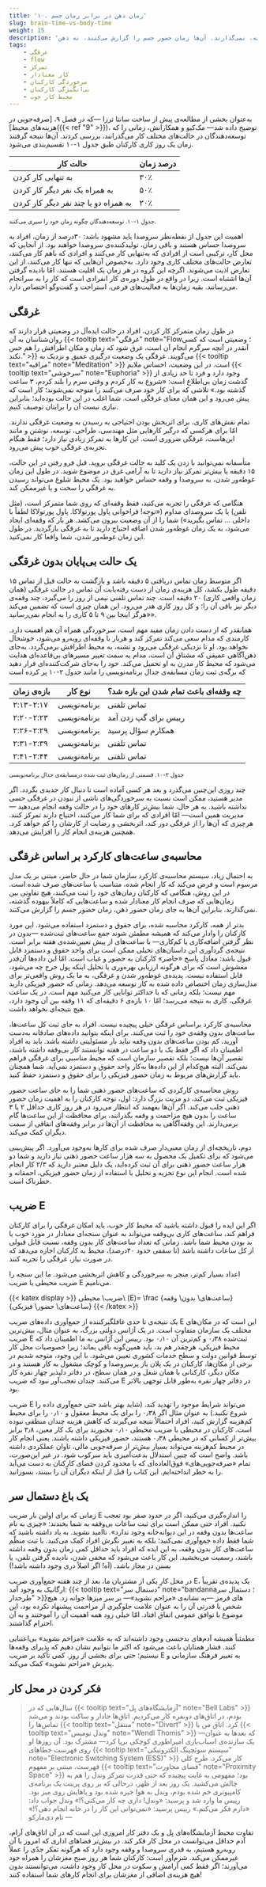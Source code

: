 ```yaml
---
title: '۱۰. زمان ذهن در برابر زمان جسم'
slug: brain-time-vs-body-time
weight: 15
description: 'هنگام ثبت کارکرد، افراد تفاوتی بین زمان‌هایی که صرف کار معنادار شده و ساعت‌هایی که کاملاً بیهوده گذشته، نمی‌گذارند. آن‌ها زمان حضور جسم را گزارش می‌کنند، نه ذهن'
tags:
    - غرقگی
    - flow
    - تمرکز
    - کار معنادار
    - سرخوردگی کارکنان
    - بی‌انگیزگی کارکنان
    - محیط کار خوب
---
```


به‌عنوان بخشی از مطالعه‌ی پیش از ساخت سانتا ترزا —که در فصل ۹، [صرفه‌جویی در هزینه‌های محیط]({{< ref "9" >}})، توضیح داده شد— مک‌کیو و همکارانش، زمانی را که توسعه‌دهندگان در حالت‌های مختلف کار می‌گذرانند، بررسی کردند. آن‌ها نتیجه گرفتند زمان یک روز کاری کارکنان طبق جدول ۱-۱۰ تقسیم‌‌‌بندی می‌شود.

| حالت کار | درصد زمان |
|---|---|
| به تنهایی کار کردن | ۳۰٪ |
| به همراه یک نفر دیگر کار کردن | ۵۰٪ |
| به همراه دو یا چند نفر دیگر کار کردن | ۲۰٪ |

<small>جدول ۱-۱۰. توسعه‌دهندگان چگونه زمان خود را سپری می‌کنند.</small>

اهمیت این جدول از نقطه‌نظر سروصدا باید مشهود باشد: ۳۰درصد از زمان، افراد به سروصدا حساس هستند و باقی زمان، تولیدکننده‌ی سروصدا خواهند بود. از آنجایی که محل کار، ترکیبی است از افرادی که به‌تنهایی کار می‌کنند و افرادی که باهم کار می‌کنند، تعارض حالت‌های مختلف کاری وجود دارد. به‌خصوص ‌آن‌هایی که تنها کار می‌کنند، از این تعارض اذیت می‌شوند. اگرچه این گروه در هر زمان یک اقلیت هستند، امّا نادیده گرفتن آن‌ها اشتباه است. زیرا در واقع در طول دوره‌ی کار انفرادی است که کار را به سرانجام می‌رسانند. بقیه زمان‌ها به فعالیت‌های فرعی، استراحت و گفت‌وگو اختصاص دارد.

## غرقگی

در طول زمان متمرکز کار کردن، افراد در حالت ایده‌آل در وضعیتی قرار دارند که روان‌شناسان به آن {{< tooltip text="غرقگی" note="Flow؛ وضعیتی است که کسی آنقدر در آنچه سرگرم انجام آن است، غرق شود که زمان و مکان اطرافش را هم حس نکند." >}} می‌گویند. غرقگی یک وضعیت درگیری عمیق و نزدیک به {{< tooltip text="مراقبه" note="Meditation" >}} است. در این وضعیت، احساس ملایم {{< tooltip text="سرخوشی" note="Euphoria" >}} وجود دارد و فرد تا حد زیادی از گذشت زمان بی‌اطلاع است: «شروع به کار کردم و وقتی سرم را بلند کردم، ۳ ساعت گذشته بود.» تلاشی که برای کار خود صرف می‌کنند را متوجه نمی‌شوند؛ کار است که پیش می‌رود و این همان معنای غرقگی است. شما اغلب در این حالت بوده‌اید؛ بنابراین نیازی نیست آن را برایتان توصیف کنیم.

تمام نقش‌های کاری، برای اثربخش بودن احتیاجی به رسیدن به وضعیت غرقگی ندارند. امّا برای هرکسی که درگیر کارهایی مثل مهندسی، طراحی، توسعه، نوشتن و مانند این‌هاست، غرقگی ضروری است. این کارها به تمرکز زیادی نیاز دارد؛ فقط هنگام تجربه‌ی غرقگی خوب پیش می‌رود.

متأسفانه نمی‌توانید با زدن یک کلید به حالت غرقگی بروید. قبل فرو رفتن در این حالت، ۱۵ دقیقه یا بیش‌تر تمرکز نیاز دارید تا به آرامی غرق در موضوع شوید. در طول این زمان غوطه‌ور شدن، به سروصدا و وقفه حساس خواهید بود. یک محیط شلوغ می‌تواند رسیدن به غرقگی را سخت و یا غیرممکن کند.

هنگامی که غرقگی را تجربه می‌کنید، فقط وقفه‌ای که روی شما متمرکز است، (مثل تلفن) یا یک سروصدای مداوم («توجه! فراخوانی پاول پورتولاکا. پاول پورتولاکا لطفاً با داخلی … تماس بگیرید») شما را از آن وضعیت بیرون می‌کشد. هر بار که وقفه‌ای ایجاد می‌شود، به یک زمان غوطه‌ور شدن اضافه احتیاج دارید تا به غرقگی بازگردید. در طول این زمان غوطه‌ور شدن، شما واقعا کار نمی‌کنید.

## یک حالت بی‌پایان بدون غرقگی

اگر متوسط زمان تماس دریافتی ۵ دقیقه باشد و بازگشت به حالت قبل از تماس ۱۵ دقیقه طول بکشد، کل هزینه‌ی زمان از دست رفته‌بابت آن تماس در حالت غرقگی (همان زمان واقعی کاری) ۲۰ دقیقه است. چند تماس تلفنی نیمی از روز را می‌گیرد، چند وقفه‌ی دیگر نیز باقی آن را؛ و کل روز کاری هدر می‌رود. این همان چیزی است که تضمین می‌کند «هرگز اینجا بین ۹ تا ۵ کاری را به انجام نمی‌رسانید».

همانقدر که از دست دادن زمان مفید مهم است، سرخوردگی همراه آن هم اهمیت دارد. کارمندی که مدام سعی می‌کند تمرکز کند و هربار با وقفه‌ای روبه‌رو می‌شود، خوشحال نخواهد بود. او تا نزدیکی غرقگی می‌رود و تشنه، به محیط اطرافش برمی‌گردد. به‌جای ذهن‌آگاهی عمیقی که مشتاق آن است، مدام به سمت تغییر مسیرهای بی‌قاعده‌ای هدایت می‌شود که محیط کار مدرن به او تحمیل می‌کند. خود را به‌جای شرکت‌کننده‌ای قرار دهید که برگه‌ی ثبت زمان مسابقه‌ی جدال برنامه‌نویسی را مانند جدول ۲-۱۰ پر کرده است

| بازه‌ی زمان | نوع کار | چه وقفه‌ای باعث تمام شدن این بازه شد؟ |
|---|---|---|
| ۲:۱۳-۲:۱۷ | برنامه‌نویسی | تماس تلفنی |
| ۲:۲۰-۲:۲۳ | برنامه‌نویسی | ريیس برای گپ زدن آمد |
| ۲:۲۶-۲:۲۹ | برنامه‌نویسی | همکارم سؤال پرسید |
| ۲:۳۱-۲:۳۹ | برنامه‌نویسی | تماس تلفنی |
| ۲:۴۱-۲:۴۴ | برنامه‌نویسی | تماس تلفنی |

<small>جدول ۲-۱۰. قسمتی از زمان‌های ثبت شده درمسابقه‌ی جدال برنامه‌نویسی</small>

چند‌ روزی این‌چنین می‌گذرد و بعد هر کسی آماده است تا دنبال کار جدیدی بگردد. اگر مدیر هستید، ممکن است نسبت به سرخوردگی‌های ناشی از نبودن در غرقگی حسی نداشته باشید. به هر حال، شما بیش‌تر کارهای خود را در حالت وقفه انجام می‌دهید —مدیریت همین است— امّا افرادی که برای شما کار می‌کنند، احتیاج دارند تمرکز کنند. هرچیزی که آن‌ها را از غرقگی دور کند، اثربخشی و رضایت از کارشان را کم خواهد کرد. همچنین هزینه‌ی انجام کار را افزایش می‌دهد.

## محاسبه‌ی ساعت‌های کارکرد بر اساس غرقگی

به احتمال زیاد، سیستم محاسبه‌ی کارکرد سازمان شما در حال حاضر، مبتنی بر یک مدل مرسوم است و فرض می‌کند که کار انجام شده، متناسب با ساعت‌های صرف شده است. در این روش، هنگامی که کارکنان زمان‌های خود را ثبت می‌کنند، هیچ تفاوتی بین زمان‌هایی که صرف انجام کار معنادار شده و ساعت‌هایی که کاملاً بیهوده گذشته، نمی‌گذارند. بنابراین آن‌ها به جای زمان حضور ذهن، زمان حضور جسم را گزارش می‌کنند.

بدتر از همه، کارکرد محاسبه شده، برای حقوق و دستمزد استفاده می‌شود. این مورد کارکنان را وادار می‌کند که همیشه مطمئن شوند جمع ساعت‌های ثبت‌شده —بدون در نظر گرفتن اضافه‌کاری یا کم‌کاری— با ساعت‌های از پیش تعیین‌شده‌ی هفته برابر است. نتیجه‌ی گردآوری این داستان‌های تخیلی ممکن است برای واحد حقوق و دستمزد قابل قبول باشد: معادل پاسخ «حاضر» کارکنان به حضور و غیاب است. امّا این داده‌ها آن‌قدر مغشوش است که برای هرگونه ارزیابی بهره‌وری یا تحلیل اینکه پول خرج چه می‌شود، قابل استفاده نیست. پدیده‌ی غوطه‌ور شدن و غرقگی، به ما یک روش واقعی‌تر برای مدل‌سازی زمان اختصاص داده شده به کار توسعه‌ می‌دهد. زمانی که حضور فیزیکی دارید مهم نیست؛ بلکه زمانی که با حداکثر توانایی کار می‌کنید مهم است. در یک ساعت غرقگی، کاری به نتیجه‌ می‌رسد؛ امّا ۱۰ بازه‌ی ۶ دقیقه‌ای که ۱۱ وقفه بین آن وجود دارد، هیچ نتیجه‌ای نخواهد داشت.

محاسبه‌ی کارکرد براساس غرقگی خیلی پیچیده نیست. افراد به جای ثبت کل ساعت‌ها، ساعت‌های بدون وقفه‌ی خود را ثبت می‌کنند. برای اینکه بتوانید داده‌های صادقانه به‌دست آورید، کم بودن ساعت‌های بدون وقفه نباید بار مسئولیتی داشته باشد. باید به افراد اطمینان داد که اگر فقط یک یا دو ساعت در هفته توانستند کار بی‌وقفه داشته باشند، تقصیر آن‌ها نیست؛ بلکه تقصیر سازمان است که محیط مناسبی برای غرقگی فراهم نمی‌کند. البته هیچ‌کدام از این داده‌ها به‌کار واحد حقوق و دستمزد نمی‌آید. شما همچنان باید گزارش‌های مربوط به زمان حضور فیزیکی را برای حقوق و دستمزد حفظ کنید.

روش محاسبه‌ی کارکردی که ساعت‌های حضور ذهنی شما را به جای ساعت حضور فیزیکی ثبت می‌کند، دو مزیت بزرگ دارد: اول، توجه کارکنان را به اهمیت زمان حضور ذهنی جلب می‌کند. اگر آن‌ها بفهمند که انتظار می‌رود در هر روز کاری حداقل ۲ یا ۳ ساعت را بدون هیچ‌ مزاحمت و وقفه بگذرانند، برای محافظت از این ساعت‌ها گام بر‌می‌دارند. این وقفه‌آگاهی به محافظت از آن‌ها در برابر وقفه‌های اتفاقی از سمت دیگران کمک می‌کند.

 دوم، تاریخچه‌ای از زمان معنی‌دار صرف شده برای کارها به‌وجود می‌آورد. اگر پیش‌بینی می‌شود که برای تکمیل یک محصول به سه هزار ساعت حضور ذهنی نیاز دارید و شما دو هزار ساعت حضور ذهنی برای آن ثبت کرده‌اید، یک دلیل معتبر دارید که ۲/۳ کار انجام شده است. انجام این نوع تجزیه و تحلیل با استفاده از زمان حضور فیزیکی، احمقانه و خطرناک است.

## ضریب E

اگر این ایده را قبول داشته باشید که محیط کار خوب، باید امکان غرقگی را برای کارکنان فراهم کند، ساعت‌های کاری بی‌وقفه می‌تواند به عنوان سنجه‌ای معنادار در مورد خوب یا بد بودن محیط شما باشد. زمانی که تعداد ساعت‌های کار بدون وقفه، نسبت قابل قبولی از کل ساعات داشته باشد (تا سقفی حدود ۴۰درصد)، محیط به کارکنان اجازه می‌دهد که در صورت نیاز، غرقگی را تجربه کنند.

اعداد بسیار کم‌تر، منجر به سرخوردگی و کاهش اثربخشی می‌شود. ما این سنجه را ضریب محیطی یا ضریب E می‌نامیم.

{{< katex display >}}
ضریب\ محیطی\ (E)= \frac {ساعت‌های\ بدون\ وقفه} {ساعت‌های\ حضور\ فیزیکی}
{{< /katex >}}

یک نتیجه‌ی تا حدی غافلگیرکننده از جمع‌آوری داده‌های ضریب E این است که در مکان‌های مختلف یک سازمان متفاوت است. در یک آژانس دولتی بزرگ، به عنوان مثال، بیش‌ترین ضریب E ثبت‌شده ۰٫۳۸ و کم‌ترین آن ۰٫۱۰ بود. رییس این آژانس به ما اطمینان داد که محیط فیزیکی، هرچقدر هم بد، باید همین‌گونه باقی بماند؛ زیرا خصوصیات محل کار توسط قوانین دولت و سطح خدمات کشوری تعیین می‌شود. با این وجود، متوجه شدیم در برخی از مکان‌ها، کارکنان در یک پلان باز پرسروصدا و کوچک مشغول به کار هستند و در مکان دیگر، کارکنانی با همان شغل و در همان سطح، در دفاتر دلپذیر چهار نفره کار می‌کنند. چندان تعجب‌آور نبود که ضریب E در دفاتر چهار نفره به‌طور قابل توجهی بالاتر بود.

ضریب E می‌تواند شرایط موجود را تهدید کند. (شاید بهتر باشد حتی جمع‌آوری داده را شروع نکنید.) به عنوان مثال اگر ۰٫۳۸ را برای یک‌ محیط معقول و ۰٫۱۰ را برای محیط کم‌هزینه گزارش کنید، افراد احتمالاً نتیجه می‌گیرند که کاهش هزینه چندان منطقی نبوده است. کارکنان در محیطی با ضریب محیطی ۰٫۱۰ مجبورند برای یک کار معین، ۳٫۸ برابر بیش‌تر از کسانی که در محیطی ۰٫۳۸ هستند، حضور فیزیکی داشته باشند. یعنی انجام کار در محیط کم‌هزینه می‌تواند بسیار بیش‌تر از صرفه‌جویی مالی، تاوان عملکردی داشته باشد. واضح است که چنین استدلال بدعت‌آمیزی باید سرکوب شود. در غیر این‌صورت، تمام «صرفه‌جویی‌های» فوق‌العاده‌ای که با محدود کردن فضای کارکنان به دست می‌آید را به خطر انداخته‌ایم. این کتاب را قبل از اینکه دیگران آن را ببینند، بسوزانید.

## یک باغ دستمال سر

زمانی که برای اولین بار ضریب E را اندازه‌گیری می‌کنید، اگر در حدود صفر بود تعجب نکنید. افراد حتی ممکن است برای ثبت ساعات بی‌وقفه به شما بخندند: «چیزی به نام ساعت‌ها بدون وقفه در این دیوانه‌خانه وجود ندارد». ناامید نشوید. به یاد داشته باشید که شما فقط داده جمع‌آوری نمی‌کنید؛ بلکه به تغییر نگرش افراد کمک می‌کنید. با ثبت منظّم ساعت‌های کار بدون وقفه، به این ایده که افراد باید حداقل کمی زمان بدون وقفه داشته باشند، رسمیت می‌بخشید. این کار باعث می‌شود که مخفی شدن، نادیده گرفتن تلفن، یا بستن در مجاز باشد. (آه! اگر اصلاً دری وجود داشته باشد!)

در محل کارِ یکی از مشتریان ما، بعد از چند هفته جمع‌آوری ضریب E، یک پدیده‌ی تقریباً ارگانیک به وجود آمد: {{< tooltip text="دستمال سر" note="bandanna؛ دستمال سر طرحدار" >}}های قرمز —به نشانه‌ی «مزاحم نشوید»— بر سر میزها جوانه زد. هیچ شخص با قدرتی آن را به عنوان علامت جلوگیری از مزاحمت پیشنهاد نکرده بود، این موضوع با توافق عمومی اتفاق افتاد. امّا خیلی زود همه اهمیت آن را آموختند و به آن احترام گذاشتند.

مطمئناً همیشه آدم‌های بدجنسی وجود داشته‌اند که به علامت «مزاحم نشوید» بی‌اعتنایی کنند. فشار همتایان باعث می‌شود که اکثر ما نتوانیم نشان دهیم که پذیرای وقفه‌ها نیستیم؛ حتی برای بخشی از روز. کمی تأکید بر ضریب E به تغییر فرهنگ سازمانی و پذیرش «مزاحم نشوید» کمک می‌کند.

## فکر کردن در محل کار

> سال‌هایی که در {{< tooltip text="آزمایشگاه‌های بِل" note="Bell Labs" >}} بودم، در اتاق‌های دونفره کار می‌کردیم. اتاق‌ها جادار و ساکت بودند و می‌شد تماس‌ها را {{< tooltip text="منتقل" note="Divert" >}} کرد. اتاق من با {{< tooltip text="وندل تومیس" note="Wendl Thomis" >}} —که بعدها به عنوان یک سازنده‌ی اسباب‌بازی امپراطوری کوچکی برپا کرد— مشترک بود. آن روزها او روی فهرست خطاهای {{< tooltip text="سیستم سوئچینگ الکترونیکی" note="Electronic Switching System (ESS)" >}} کار می‌کرد. طرح کلی فهرست، مبتنی بر مفهوم {{< tooltip text="فضای مجاورت" note="Proximity Space" >}} بود؛ مفهومی به غایت پیچیده که حتی قدرت تمرکز وندل را هم به چالش می‌کشید. یک روز بعد از ظهر، درحالی که بر روی پرینت یک برنامه‌ی کامپیوتری خم شده بودم، وندل به هوا خیره شده بود و پاهایش روی میز بود. رییس ما وارد شد و پرسید: «وندل! داری چه کار می‌کنی؟!» وندل جواب داد: «دارم فکر می‌کنم.» رییس پرسید: «نمی‌توانی این کار را در خانه انجام دهی؟!»
> <span>— تام دی‌مارکو</span>

تفاوت محیط آزمایشگاه‌های بِل و یک دفتر کار امروزی این است که در آن اتاق‌های آرام، آدم حداقل می‌توانست در محل کار فکر کند. در بیش‌تر فضاهای اداری که امروز با آن روبه‌رو هستیم، به قدری سروصدا و وقفه وجود دارد که هرگونه تفکر جدّی را عملاً غیرممکن می‌کند. شرم‌آور است: کارکنان شما هر روز صبح مغزشان را همراه خود می‌آورند؛ اگر فقط کمی آرامش و سکوت در محل کار وجود داشت، می‌توانستند بدون هیچ هزینه‌ی اضافی از مغزشان برای انجام کار‌های شما استفاده کنند!
